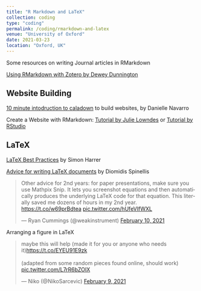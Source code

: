 ```yaml
---
title: "R Markdown and LaTeX"
collection: coding
type: "coding"
permalink: /coding/rmarkdown-and-latex
venue: "University of Oxford"
date: 2021-03-23
location: "Oxford, UK"
---
```



Some resources on writing Journal articles in RMarkdown

[Using RMarkdown with Zotero by Dewey Dunnington](https://fishandwhistle.net/post/2020/getting-started-zotero-better-bibtex-rmarkdown/)


## Website Building
[10 minute intodruction to caladown](https://www.youtube.com/watch?time_continue=1&v=HtQhG80MKQE&feature=emb_logo) to build websites, by Danielle Navarro

Create a Website with RMarkdown: [Tutorial by Julie Lowndes](https://jules32.github.io/rmarkdown-website-tutorial/index.html) or [Tutorial by RStudio](https://resources.github.com/whitepapers/github-and-rstudio/)




## LaTeX
[LaTeX Best Practices](https://github.com/simonharrer/latex-best-practices#special-commands) by Simon Harrer

[Advice for writing LaTeX documents](https://github.com/dspinellis/latex-advice) by Diomidis Spinellis


<blockquote class="twitter-tweet"><p lang="en" dir="ltr">Other advice for 2nd years: for paper presentations, make sure you use Mathpix Snip. It lets you screenshot equations and then automatically produces the underlying LaTeX code for that equation. This literally saved me dozens of hours in my 2nd year. <a href="https://t.co/w69prBdtea">https://t.co/w69prBdtea</a> <a href="https://t.co/hUfeVIfWXL">pic.twitter.com/hUfeVIfWXL</a></p>&mdash; Ryan Cummings (@weakinstrument) <a href="https://twitter.com/weakinstrument/status/1359555898423734274?ref_src=twsrc%5Etfw">February 10, 2021</a></blockquote> <script async src="https://platform.twitter.com/widgets.js" charset="utf-8"></script>

Arranging a figure in LaTeX

<blockquote class="twitter-tweet"><p lang="en" dir="ltr">maybe this will help (made it for you or anyone who needs it)<a href="https://t.co/EYEU91E9zk">https://t.co/EYEU91E9zk</a><br><br>(adapted from some random pieces found online, should work) <a href="https://t.co/L7rR6bZOIX">pic.twitter.com/L7rR6bZOIX</a></p>&mdash; Niko (@NikoSarcevic) <a href="https://twitter.com/NikoSarcevic/status/1359251011521679361?ref_src=twsrc%5Etfw">February 9, 2021</a></blockquote> <script async src="https://platform.twitter.com/widgets.js" charset="utf-8"></script>

